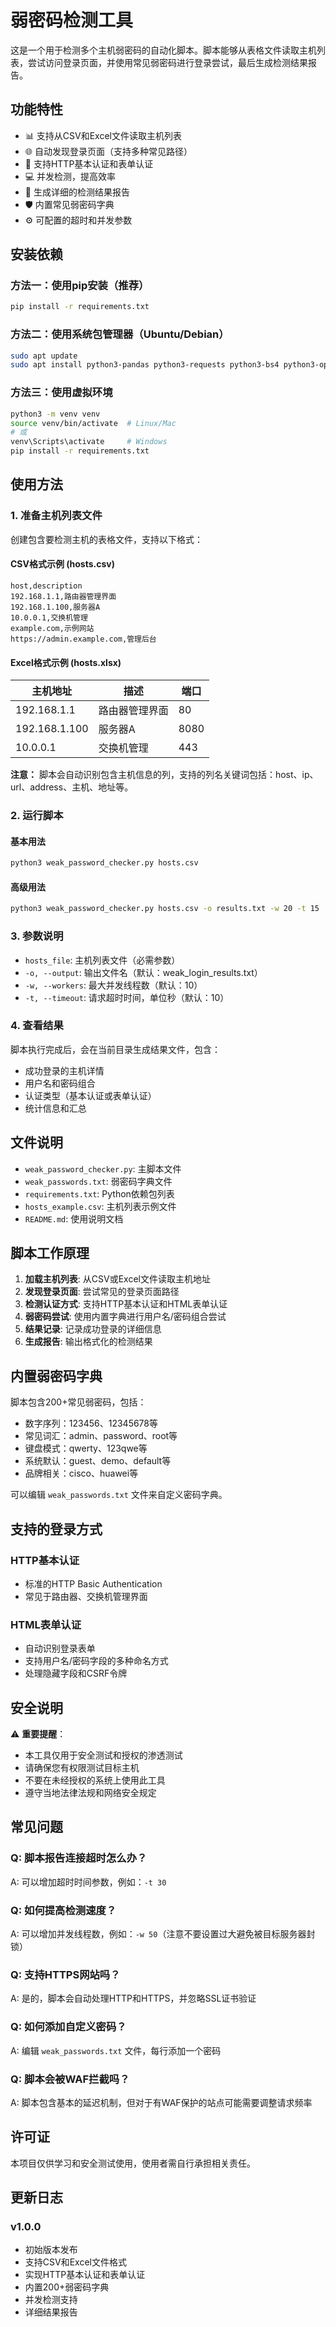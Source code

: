 # 弱密码检测工具

这是一个用于检测多个主机弱密码的自动化脚本。脚本能够从表格文件读取主机列表，尝试访问登录页面，并使用常见弱密码进行登录尝试，最后生成检测结果报告。

## 功能特性

- 📊 支持从CSV和Excel文件读取主机列表
- 🌐 自动发现登录页面（支持多种常见路径）
- 🔐 支持HTTP基本认证和表单认证
- 💻 并发检测，提高效率
- 📝 生成详细的检测结果报告
- 🛡️ 内置常见弱密码字典
- ⚙️ 可配置的超时和并发参数

## 安装依赖

### 方法一：使用pip安装（推荐）

```bash
pip install -r requirements.txt
```

### 方法二：使用系统包管理器（Ubuntu/Debian）

```bash
sudo apt update
sudo apt install python3-pandas python3-requests python3-bs4 python3-openpyxl
```

### 方法三：使用虚拟环境

```bash
python3 -m venv venv
source venv/bin/activate  # Linux/Mac
# 或
venv\Scripts\activate     # Windows
pip install -r requirements.txt
```

## 使用方法

### 1. 准备主机列表文件

创建包含要检测主机的表格文件，支持以下格式：

#### CSV格式示例 (hosts.csv)
```csv
host,description
192.168.1.1,路由器管理界面
192.168.1.100,服务器A
10.0.0.1,交换机管理
example.com,示例网站
https://admin.example.com,管理后台
```

#### Excel格式示例 (hosts.xlsx)
| 主机地址 | 描述 | 端口 |
|---------|------|------|
| 192.168.1.1 | 路由器管理界面 | 80 |
| 192.168.1.100 | 服务器A | 8080 |
| 10.0.0.1 | 交换机管理 | 443 |

**注意：** 脚本会自动识别包含主机信息的列，支持的列名关键词包括：host、ip、url、address、主机、地址等。

### 2. 运行脚本

#### 基本用法
```bash
python3 weak_password_checker.py hosts.csv
```

#### 高级用法
```bash
python3 weak_password_checker.py hosts.csv -o results.txt -w 20 -t 15
```

### 3. 参数说明

- `hosts_file`: 主机列表文件（必需参数）
- `-o, --output`: 输出文件名（默认：weak_login_results.txt）
- `-w, --workers`: 最大并发线程数（默认：10）
- `-t, --timeout`: 请求超时时间，单位秒（默认：10）

### 4. 查看结果

脚本执行完成后，会在当前目录生成结果文件，包含：
- 成功登录的主机详情
- 用户名和密码组合
- 认证类型（基本认证或表单认证）
- 统计信息和汇总

## 文件说明

- `weak_password_checker.py`: 主脚本文件
- `weak_passwords.txt`: 弱密码字典文件
- `requirements.txt`: Python依赖包列表
- `hosts_example.csv`: 主机列表示例文件
- `README.md`: 使用说明文档

## 脚本工作原理

1. **加载主机列表**: 从CSV或Excel文件读取主机地址
2. **发现登录页面**: 尝试常见的登录页面路径
3. **检测认证方式**: 支持HTTP基本认证和HTML表单认证
4. **弱密码尝试**: 使用内置字典进行用户名/密码组合尝试
5. **结果记录**: 记录成功登录的详细信息
6. **生成报告**: 输出格式化的检测结果

## 内置弱密码字典

脚本包含200+常见弱密码，包括：
- 数字序列：123456、12345678等
- 常见词汇：admin、password、root等
- 键盘模式：qwerty、123qwe等
- 系统默认：guest、demo、default等
- 品牌相关：cisco、huawei等

可以编辑 `weak_passwords.txt` 文件来自定义密码字典。

## 支持的登录方式

### HTTP基本认证
- 标准的HTTP Basic Authentication
- 常见于路由器、交换机管理界面

### HTML表单认证
- 自动识别登录表单
- 支持用户名/密码字段的多种命名方式
- 处理隐藏字段和CSRF令牌

## 安全说明

⚠️ **重要提醒**：
- 本工具仅用于安全测试和授权的渗透测试
- 请确保您有权限测试目标主机
- 不要在未经授权的系统上使用此工具
- 遵守当地法律法规和网络安全规定

## 常见问题

### Q: 脚本报告连接超时怎么办？
A: 可以增加超时时间参数，例如：`-t 30`

### Q: 如何提高检测速度？
A: 可以增加并发线程数，例如：`-w 50`（注意不要设置过大避免被目标服务器封锁）

### Q: 支持HTTPS网站吗？
A: 是的，脚本会自动处理HTTP和HTTPS，并忽略SSL证书验证

### Q: 如何添加自定义密码？
A: 编辑 `weak_passwords.txt` 文件，每行添加一个密码

### Q: 脚本会被WAF拦截吗？
A: 脚本包含基本的延迟机制，但对于有WAF保护的站点可能需要调整请求频率

## 许可证

本项目仅供学习和安全测试使用，使用者需自行承担相关责任。

## 更新日志

### v1.0.0
- 初始版本发布
- 支持CSV和Excel文件格式
- 实现HTTP基本认证和表单认证
- 内置200+弱密码字典
- 并发检测支持
- 详细结果报告